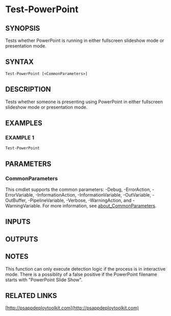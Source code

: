 ﻿---
external help file: PSAppDeployToolkit-help.xml
Module Name: PSAppDeployToolkit
online version: http://psappdeploytoolkit.com
schema: 2.0.0
---

# Test-PowerPoint

## SYNOPSIS
Tests whether PowerPoint is running in either fullscreen slideshow mode or presentation mode.

## SYNTAX

```
Test-PowerPoint [<CommonParameters>]
```

## DESCRIPTION
Tests whether someone is presenting using PowerPoint in either fullscreen slideshow mode or presentation mode.

## EXAMPLES

### EXAMPLE 1
```
Test-PowerPoint
```

## PARAMETERS

### CommonParameters
This cmdlet supports the common parameters: -Debug, -ErrorAction, -ErrorVariable, -InformationAction, -InformationVariable, -OutVariable, -OutBuffer, -PipelineVariable, -Verbose, -WarningAction, and -WarningVariable. For more information, see [about_CommonParameters](http://go.microsoft.com/fwlink/?LinkID=113216).

## INPUTS

## OUTPUTS

## NOTES
This function can only execute detection logic if the process is in interactive mode.
There is a possiblity of a false positive if the PowerPoint filename starts with "PowerPoint Slide Show".

## RELATED LINKS

[http://psappdeploytoolkit.com](http://psappdeploytoolkit.com)

